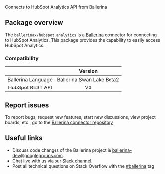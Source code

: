 Connects to HubSpot Analytics API from Ballerina

## Package overview

The `ballerinax/hubspot.analytics` is a [Ballerina](https://ballerina.io/) connector for connecting to HubSpot Analytics.
This package provides the capability to easily access  HubSpot Analytics.

### Compatibility
|                      | Version                    |
|:--------------------:|:--------------------------:|
| Ballerina Language   | Ballerina Swan Lake Beta2  |
| HubSpot REST API     | V3                         |   

## Report issues
To report bugs, request new features, start new discussions, view project boards, etc., go to the [Ballerina connector repository](https://github.com/ballerina-platform/ballerinax-openapi-connectors)
## Useful links
- Discuss code changes of the Ballerina project in [ballerina-dev@googlegroups.com](mailto:ballerina-dev@googlegroups.com).
- Chat live with us via our [Slack channel](https://ballerina.io/community/slack/).
- Post all technical questions on Stack Overflow with the [#ballerina](https://stackoverflow.com/questions/tagged/ballerina) tag
